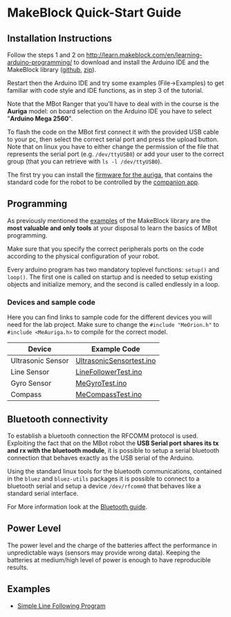 MakeBlock Quick-Start Guide
==========================

## Installation Instructions
Follow the steps 1 and 2 on http://learn.makeblock.com/en/learning-arduino-programming/ to download and install the Arduino IDE and the MakeBlock library (<a href="https://github.com/Makeblock-official/Makeblock-Libraries/">github</a>, <a href="https://github.com/Makeblock-official/Makeblock-Libraries/archive/master.zip">zip</a>).

Restart then the Arduino IDE and try some examples (File->Examples) to get familiar with 
code style and IDE functions, as in step 3 of the tutorial.

Note that the MBot Ranger that you'll have to deal with in the course is the **Auriga** model:
on board selection on the Arduino IDE you have to select "**Arduino Mega 2560**".

To flash the code on the MBot first connect it with the provided USB cable to your pc,
then select the correct serial port and press the upload button.  
Note that on linux you have to either change the permission of the file that 
represents the serial port (e.g. `/dev/ttyUSB0`) or add your user to the correct 
group (that you can retrieve with `ls -l /dev/ttyUSB0`).

The first try you can install the <a href="https://github.com/Makeblock-official/Makeblock-Libraries/blob/master/examples/Firmware_for_Auriga/Firmware_for_Auriga.ino">firmware for the auriga</a>, that contains 
the standard code for the robot to be controlled by the <a href="https://play.google.com/store/apps/details?id=cc.makeblock.makeblock&hl=en_US">companion app</a>.

## Programming
As previously mentioned the <a href="https://github.com/Makeblock-official/Makeblock-Libraries/tree/master/examples">examples</a> of the MakeBlock library are the **most valuable
and only tools** at your disposal to learn the basics of MBot programming.

Make sure that you specify the correct peripherals ports on the code according to the physical configuration
of your robot.

Every arduino program has two mandatory toplevel functions: `setup()` and `loop()`. The first one is called on startup and is needed to setup existing objects and initialize memory, and the second is called endlessly in a loop.

### Devices and sample code

Here you can find links to sample code for the different devices you will need for the lab project.
Make sure to change the `#include "MeOrion.h"` to `#include <MeAuriga.h>` to compile for the correct model.

Device | Example Code
-------|-------------
Ultrasonic Sensor | [UltrasonicSensortest.ino](https://github.com/Makeblock-official/Makeblock-Libraries/blob/master/examples/Me_UltrasonicSensor/UltrasonicSensorTest/UltrasonicSensorTest.ino)
Line Sensor | [LineFollowerTest.ino](https://github.com/Makeblock-official/Makeblock-Libraries/blob/master/examples/Me_LineFollower/LineFollowerTest/LineFollowerTest.ino)
Gyro Sensor | [MeGyroTest.ino](https://github.com/Makeblock-official/Makeblock-Libraries/blob/master/examples/Me_Gyro/MeGyroTest/MeGyroTest.ino)
Compass | [MeCompassTest.ino](https://github.com/Makeblock-official/Makeblock-Libraries/blob/master/examples/Me_Compass/MeCompassTest/MeCompassTest.ino)

## Bluetooth connectivity
To establish a bluetooth connection the RFCOMM protocol is used. Exploiting the fact that on the MBot robot the **USB Serial port shares its tx and rx with the bluetooth module**, it is possible to setup a serial bluetooth connection that behaves exactly as the USB serial of the Arduino.

Using the standard linux tools for the bluetooth communications, contained in the `bluez` and `bluez-utils` packages it is possible to connect to a bluetooth serial and setup a device `/dev/rfcomm0` that behaves like a standard serial interface.

For More information look at the [Bluetooth guide](bluetooth.md).

## Power Level
The power level and the charge of the batteries affect the performance in unpredictable ways (sensors may provide wrong data).
Keeping the batteries at medium/high level of power is enough to have reproducible results.

## Examples

- [Simple Line Following Program](../src/line_follower.ino)

